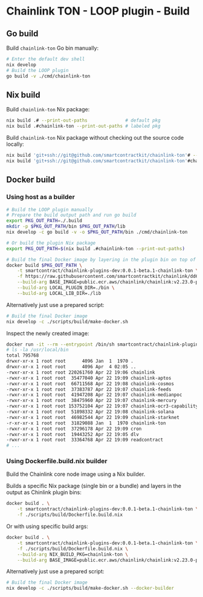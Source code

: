 
# Chainlink TON - LOOP plugin - Build

## Go build

Build `chainlink-ton` Go bin manually:

```bash
# Enter the default dev shell
nix develop
# Build the LOOP plugin
go build -v ./cmd/chainlink-ton
```

## Nix build

Build `chainlink-ton` Nix package:

```bash
nix build .# --print-out-paths              # default pkg
nix build .#chainlink-ton --print-out-paths # labeled pkg
```

Build `chainlink-ton` Nix package without checking out the source code locally:

```bash
nix build 'git+ssh://git@github.com/smartcontractkit/chainlink-ton'# --print-out-paths              # default pkg
nix build 'git+ssh://git@github.com/smartcontractkit/chainlink-ton'#chainlink-ton --print-out-paths # labeled pkg
```

## Docker build

### Using host as a builder

```bash
# Build the LOOP plugin manually
# Prepare the build output path and run go build
export PKG_OUT_PATH=./.build
mkdir -p $PKG_OUT_PATH/bin $PKG_OUT_PATH/lib
nix develop -c go build -v -o $PKG_OUT_PATH/bin ./cmd/chainlink-ton

# Or build the plugin Nix package
export PKG_OUT_PATH=$(nix build .#chainlink-ton --print-out-paths)

# Build the final Docker image by layering in the plugin bin on top of base chainlink:*-plugins image
docker build $PKG_OUT_PATH \
    -t smartcontract/chainlink-plugins-dev:0.0.1-beta.1-chainlink-ton \
    -f https://raw.githubusercontent.com/smartcontractkit/chainlink/dd69fc589255c00e9cb23c5631a1e7e56c408e78/plugins/chainlink.prebuilt.Dockerfile \
    --build-arg BASE_IMAGE=public.ecr.aws/chainlink/chainlink:v2.23.0-plugins \
    --build-arg LOCAL_PLUGIN_DIR=./bin \
    --build-arg LOCAL_LIB_DIR=./lib
```

Alternatively just use a prepared script:

```bash
# Build the final Docker image
nix develop -c ./scripts/build/make-docker.sh
```

Inspect the newly created image:

```bash
docker run -it --rm --entrypoint /bin/sh smartcontract/chainlink-plugins-dev:0.0.1-beta.1-chainlink-ton
# ls -la /usr/local/bin
total 795768
drwxr-xr-x 1 root root      4096 Jan  1  1970 .
drwxr-xr-x 1 root root      4096 Apr  4 02:05 ..
-rwxr-xr-x 1 root root 220261760 Apr 22 19:06 chainlink
-rwxr-xr-x 1 root root  35477040 Apr 22 19:09 chainlink-aptos
-rwxr-xr-x 1 root root  66711568 Apr 22 19:08 chainlink-cosmos
-rwxr-xr-x 1 root root  37383787 Apr 22 19:07 chainlink-feeds
-rwxr-xr-x 1 root root  41947208 Apr 22 19:07 chainlink-medianpoc
-rwxr-xr-x 1 root root  38475960 Apr 22 19:07 chainlink-mercury
-rwxr-xr-x 1 root root 153752104 Apr 22 19:07 chainlink-ocr3-capability
-rwxr-xr-x 1 root root  51898332 Apr 22 19:08 chainlink-solana
-rwxr-xr-x 1 root root  46982544 Apr 22 19:09 chainlink-starknet
-r-xr-xr-x 1 root root  31829088 Jan  1  1970 chainlink-ton
-rwxr-xr-x 1 root root  37296178 Apr 22 19:09 cron
-rwxr-xr-x 1 root root  19443252 Apr 22 19:05 dlv
-rwxr-xr-x 1 root root  33364768 Apr 22 19:09 readcontract
# ...
```

### Using Dockerfile.build.nix builder

Build the Chainlink core node image using a Nix builder.

Builds a specific Nix package (single bin or a bundle) and layers in the output as Chinlink plugin bins:

```bash
docker build . \
    -t smartcontract/chainlink-plugins-dev:0.0.1-beta.1-chainlink-ton \
    -f ./scripts/build/Dockerfile.build.nix
```

Or with using specific build args:

```bash
docker build . \
    -t smartcontract/chainlink-plugins-dev:0.0.1-beta.1-chainlink-ton \
    -f ./scripts/build/Dockerfile.build.nix \
    --build-arg NIX_BUILD_PKG=chainlink-ton \
    --build-arg BASE_IMAGE=public.ecr.aws/chainlink/chainlink:v2.23.0-plugins
```

Alternatively just use a prepared script:

```bash
# Build the final Docker image
nix develop -c ./scripts/build/make-docker.sh --docker-builder
```
